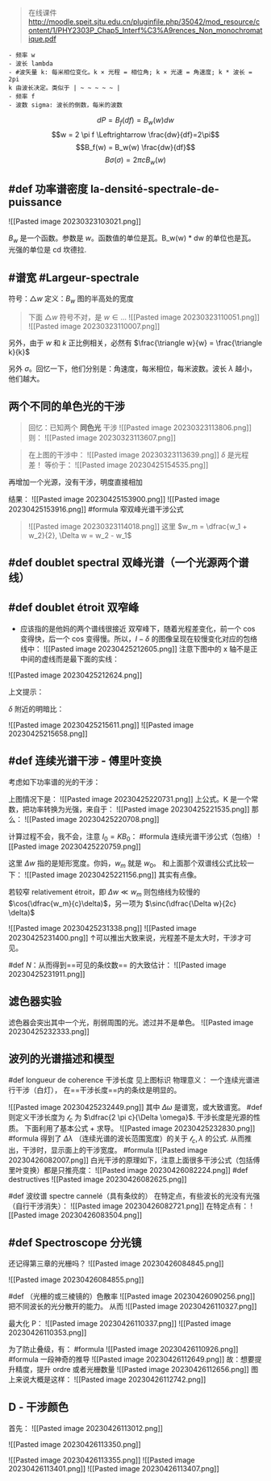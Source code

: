 > 在线课件 http://moodle.speit.sjtu.edu.cn/pluginfile.php/35042/mod_resource/content/1/PHY2303P_Chap5_Interf%C3%A9rences_Non_monochromatique.pdf
```ad-note
- 频率 w
- 波长 lambda
- #波矢量 k: 每米相位变化。k × 光程 = 相位角; k × 光速 = 角速度; k * 波长 = 2pi
k 由波长决定。类似于 | ~ ~ ~ ~ ~ |
- 频率 f
- 波数 sigma: 波长的倒数，每米的波数
```

$$dP = B_f(df)= B_w(w)dw$$
$$w = 2 \pi f \Leftrightarrow \frac{dw}{df}=2\pi$$
$$B_f(w) = B_w(w) \frac{dw}{df}$$
$$B\sigma(\sigma) = 2\pi c B_w(w)$$

## #def 功率谱密度 la-densité-spectrale-de-puissance
![[Pasted image 20230323103021.png]]

$B_w$ 是一个函数。参数是 $w$。函数值的单位是瓦。B_w(w) * dw 的单位也是瓦。
光强的单位是 cd 坎德拉.

## #谱宽 #Largeur-spectrale

符号：$\triangle w$
定义：$B_w$ 图的半高处的宽度


> 下面 $\triangle w$ 符号不对，是 $w \in ...$
> ![[Pasted image 20230323110051.png]]
> ![[Pasted image 20230323110007.png]]

另外，由于 $w$ 和 $k$ 正比例相关，必然有 $\frac{\triangle w}{w} = \frac{\triangle k}{k}$

另外 $\sigma$。回忆一下，他们分别是：角速度，每米相位，每米波数。波长 $\lambda$ 越小，他们越大。 

## 两个不同的单色光的干涉

> 回忆：已知两个 **同色光** 干涉
> ![[Pasted image 20230323113806.png]]
> 则：
> ![[Pasted image 20230323113607.png]]

> 在上图的干涉中：
> ![[Pasted image 20230323113639.png]]
> $\delta$ 是光程差！
> 等价于：
> ![[Pasted image 20230425154535.png]]

再增加一个光源，没有干涉，明度直接相加

结果：
![[Pasted image 20230425153900.png]]
![[Pasted image 20230425153916.png]]
#formula 窄双峰光谱干涉公式
> ![[Pasted image 20230323114018.png]]
> 这里 $w_m = \dfrac{w_1 + w_2}{2}, \Delta w = w_2 - w_1$


## #def doublet spectral 双峰光谱（一个光源两个谱线）

## #def doublet étroit 双窄峰
- 应该指的是他妈的两个谱线很接近
双窄峰下，随着光程差变化，前一个 cos 变得快，后一个 cos 变得慢。所以，$I - \delta$ 的图像呈现在较慢变化对应的包络线中：
![[Pasted image 20230425212605.png]]
注意下图中的 x 轴不是正中间的虚线而是最下面的实线：

![[Pasted image 20230425212624.png]]

上文提示：

$\delta$ 附近的明暗比：

![[Pasted image 20230425215611.png]]
![[Pasted image 20230425215658.png]]

## #def 连续光谱干涉 - 傅里叶变换

考虑如下功率谱的光的干涉：


上图情况下是：
![[Pasted image 20230425220731.png]]
上公式。K 是一个常数，把功率转换为光强，来自于：
![[Pasted image 20230425221535.png]] 
那么：
![[Pasted image 20230425220708.png]]

计算过程不会，我不会，注意 $I_0 = K B_0$：
#formula 连续光谱干涉公式（包络）
![[Pasted image 20230425220759.png]]

这里 $\Delta w$ 指的是矩形宽度。你妈，$w_m$ 就是 $w_0$。
和上面那个双谱线公式比较一下：
![[Pasted image 20230425221156.png]]
其实有点像。

若较窄 relativement étroit，即 $\Delta w \ll w_m$  则包络线为较慢的 $\cos(\dfrac{w_m}{c}\delta)$，另一项为 $\sinc(\dfrac{\Delta w}{2c} \delta)$

![[Pasted image 20230425231338.png]]
![[Pasted image 20230425231400.png]]
↑可以推出大致来说，光程差不是太大时，干涉才可见。

#def $N$：从而得到==可见的条纹数== 的大致估计：
![[Pasted image 20230425231911.png]]

## 滤色器实验
滤色器会突出其中一个光，削弱周围的光。滤过并不是单色。
![[Pasted image 20230425232333.png]]

## 波列的光谱描述和模型

#def longueur de coherence 干涉长度 见上图标识
物理意义：
一个连续光谱进行干涉（白灯），
在==干涉长度==内的条纹是明显的。

![[Pasted image 20230425232449.png]]
其中 $\Delta \omega$ 是谱宽，或大致谱宽。
#def 则定义干涉长度为 $\mathscr{l}_c$ 为 $\dfrac{2 \pi c}{\Delta \omega}$. 干涉长度是光源的性质。
下面利用了基本公式 + 求导。
![[Pasted image 20230425232830.png]]
#formula 得到了 $\Delta \lambda$ （连续光谱的波长范围宽度）的关于 $\mathscr{l}_c, \lambda$ 的公式.
从而推出，干涉时，显示面上的干涉宽度。
#formula
![[Pasted image 20230426082007.png]]
白光干涉的原理如下，注意上面很多干涉公式（包括傅里叶变换）都是只推亮度：
![[Pasted image 20230426082224.png]]
#def destructives
![[Pasted image 20230426082625.png]]

#def 波纹谱 spectre cannelé（具有条纹的）
在特定点，有些波长的光没有光强（自行干涉消失）：
![[Pasted image 20230426082721.png]]
在特定点有：
![[Pasted image 20230426083504.png]]
## #def Spectroscope 分光镜
还记得第三章的光栅吗？
![[Pasted image 20230426084845.png]]

![[Pasted image 20230426084855.png]]



#def （光栅的或三棱镜的）色散率
![[Pasted image 20230426090256.png]]
把不同波长的光分散开的能力。
从而
![[Pasted image 20230426110327.png]]

最大化 P：
![[Pasted image 20230426110337.png]]
![[Pasted image 20230426110353.png]]

为了防止叠级，有：
#formula 
![[Pasted image 20230426110926.png]]
#formula 一段神奇的推导
![[Pasted image 20230426112649.png]]
故：想要提升精度，提升 ordre 或者光栅数量
![[Pasted image 20230426112656.png]]
图上来说大概是这样：
![[Pasted image 20230426112742.png]]

## D - 干涉颜色
首先：
![[Pasted image 20230426113012.png]]

![[Pasted image 20230426113350.png]]

![[Pasted image 20230426113355.png]]
![[Pasted image 20230426113401.png]]
![[Pasted image 20230426113407.png]]